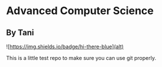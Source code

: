 # Advanced Computer Science
## By Tani
![https://img.shields.io/badge/hi-there-blue](alt)

This is a little test repo to make sure you can use git properly.
